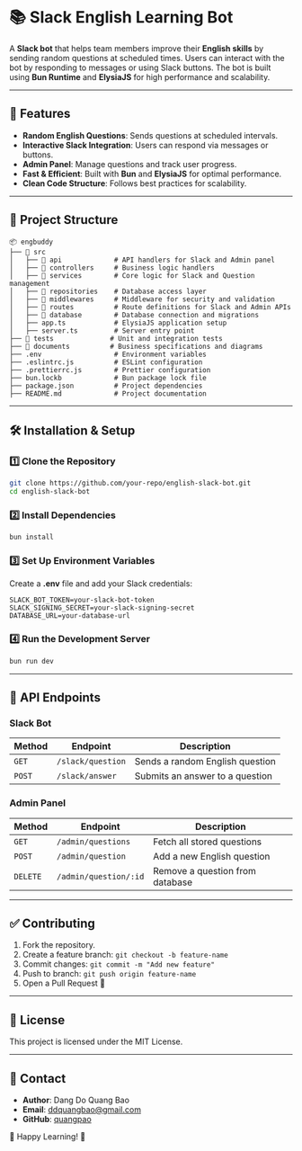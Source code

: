 # 📚 Slack English Learning Bot

A **Slack bot** that helps team members improve their **English skills** by sending random questions at scheduled times. Users can interact with the bot by responding to messages or using Slack buttons. The bot is built using **Bun Runtime** and **ElysiaJS** for high performance and scalability.

---

## 🚀 Features

- **Random English Questions**: Sends questions at scheduled intervals.
- **Interactive Slack Integration**: Users can respond via messages or buttons.
- **Admin Panel**: Manage questions and track user progress.
- **Fast & Efficient**: Built with **Bun** and **ElysiaJS** for optimal performance.
- **Clean Code Structure**: Follows best practices for scalability.

---

## 📂 Project Structure

```
📦 engbuddy
├── 📂 src
│   ├── 📂 api             # API handlers for Slack and Admin panel
│   ├── 📂 controllers     # Business logic handlers
│   ├── 📂 services        # Core logic for Slack and Question management
│   ├── 📂 repositories    # Database access layer
│   ├── 📂 middlewares     # Middleware for security and validation
│   ├── 📂 routes          # Route definitions for Slack and Admin APIs
│   ├── 📂 database        # Database connection and migrations
│   ├── app.ts            # ElysiaJS application setup
│   ├── server.ts         # Server entry point
├── 📂 tests              # Unit and integration tests
├── 📂 documents          # Business specifications and diagrams
├── .env                  # Environment variables
├── .eslintrc.js          # ESLint configuration
├── .prettierrc.js        # Prettier configuration
├── bun.lockb             # Bun package lock file
├── package.json          # Project dependencies
├── README.md             # Project documentation
```

---

## 🛠️ Installation & Setup

### 1️⃣ Clone the Repository

```sh
git clone https://github.com/your-repo/english-slack-bot.git
cd english-slack-bot
```

### 2️⃣ Install Dependencies

```sh
bun install
```

### 3️⃣ Set Up Environment Variables

Create a **.env** file and add your Slack credentials:

```
SLACK_BOT_TOKEN=your-slack-bot-token
SLACK_SIGNING_SECRET=your-slack-signing-secret
DATABASE_URL=your-database-url
```

### 4️⃣ Run the Development Server

```sh
bun run dev
```

---

## 🎯 API Endpoints

### Slack Bot

| Method | Endpoint          | Description                     |
| ------ | ----------------- | ------------------------------- |
| `GET`  | `/slack/question` | Sends a random English question |
| `POST` | `/slack/answer`   | Submits an answer to a question |

### Admin Panel

| Method   | Endpoint              | Description                     |
| -------- | --------------------- | ------------------------------- |
| `GET`    | `/admin/questions`    | Fetch all stored questions      |
| `POST`   | `/admin/question`     | Add a new English question      |
| `DELETE` | `/admin/question/:id` | Remove a question from database |

---

## ✅ Contributing

1. Fork the repository.
2. Create a feature branch: `git checkout -b feature-name`
3. Commit changes: `git commit -m "Add new feature"`
4. Push to branch: `git push origin feature-name`
5. Open a Pull Request 🚀

---

## 📜 License

This project is licensed under the MIT License.

---

## 🔗 Contact

- **Author**: Dang Do Quang Bao
- **Email**: ddquangbao@gmail.com
- **GitHub**: [quangpao](https://github.com/quangpao)

🚀 Happy Learning! 🎉
